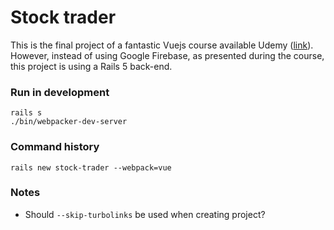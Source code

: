 # Stock trader

This is the final project of a fantastic Vuejs course available Udemy ([link](https://www.udemy.com/vuejs-2-the-complete-guide/learn/v4/content)). However, instead of using Google Firebase, as presented during the course, this project is using a Rails 5 back-end.

### Run in development
```
rails s
./bin/webpacker-dev-server
```

### Command history
```
rails new stock-trader --webpack=vue
```

### Notes
- Should `--skip-turbolinks` be used when creating project?

